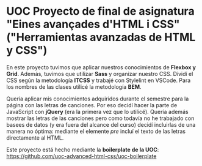 # UOC Proyecto de final de asignatura "Eines avançades d'HTML i CSS" ("Herramientas avanzadas de HTML y CSS")

En este proyecto tuvimos que aplicar nuestros conocimientos de **Flexbox y Grid**. Además, tuvimos que utilizar **Sass** y organizar nuestro CSS. Dividí el CSS según la metodología **ITCSS** y trabajé con Stylelint en VSCode. Para los nombres de las clases utilicé la metodología **BEM**.

Quería aplicar mis conocimientos adquiridos durante el semestre para la página con las letras de canciones. Por eso decidí hacer la parte de JavaScript con **jQuery** (era la primera vez que lo utilicé). Quería además mostrar las letras de las canciones pero como todavía no he trabajado con basees de datos (y era fuera del alcance del curso) decidí incluirlas de una manera no óptima: mediante el elemente *pre* incluí el texto de las letras directamente al HTML.

Este proyecto está hecho mediante la **boilerplate de la UOC**: https://github.com/uoc-advanced-html-css/uoc-boilerplate
